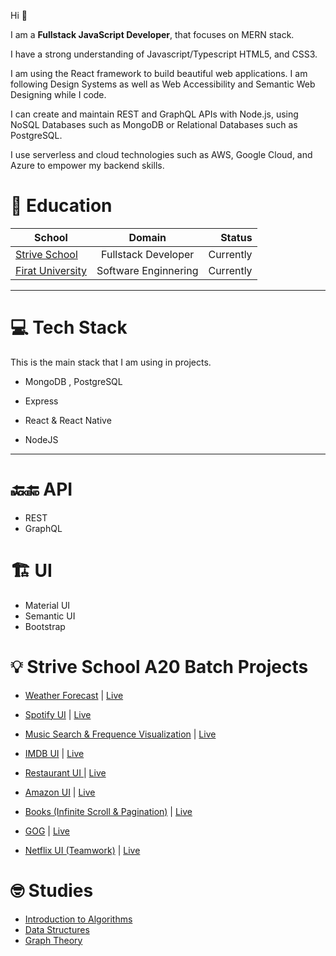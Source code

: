 
Hi 👋

I am a **Fullstack JavaScript Developer**, that focuses on MERN stack.

I have a strong understanding of Javascript/Typescript HTML5, and CSS3.

I am using the React framework to build beautiful web applications. I am following Design Systems as well as Web Accessibility and Semantic Web Designing while I code. 

I can create and maintain REST and GraphQL APIs with Node.js, using NoSQL Databases such as MongoDB or Relational Databases such as PostgreSQL. 

I use serverless and cloud technologies such as AWS, Google Cloud, and Azure to empower my backend skills.

 





# 🎒 Education


| School        | Domain        | Status  |
| ------------- |:-------------:| -----:|
| [Strive School](https://strive.school/)| Fullstack Developer   |  Currently |
| [Firat University](http://www.firat.edu.tr/en)     | Software Enginnering | Currently |
 


---------------------------------------------------------------------------


 # 💻 Tech Stack 

This is the main stack that I am using in projects.


 * MongoDB , PostgreSQL

 * Express

 * React & React Native

 * NodeJS

---------------------------------------
# 🔙🔚 API

* REST
* GraphQL


# 🏗️ UI

 * Material UI
 * Semantic UI
 * Bootstrap 
 
 
 
 
 
 
# 💡 Strive School A20 Batch Projects 
 
- [Weather Forecast](https://github.com/ubeytdemirr/strive-ts-weathermap) | [Live](https://ubeytdemirr.github.io/strive-ts-weathermap/#/)


- [Spotify UI](https://github.com/ubeytdemirr/strive-school-spotify-react) | [Live](https://ubeytdemirr.github.io/strive-school-spotify-react/#/)


- [Music Search & Frequence Visualization](https://github.com/ubeytdemirr/music-search-ts) | [Live](https://ubeytdemirr.github.io/music-search-ts/#/)


- [IMDB UI](https://github.com/ubeytdemirr/imdb-react) | [Live](https://ubeytdemirr.github.io/imdb-react/#/)


- [Restaurant UI ](https://github.com/ubeytdemirr/react-strive-restaurant) | [Live](https://ubeytdemirr.github.io/react-strive-restaurant/#/)


- [Amazon UI](https://github.com/ubeytdemirr/strivazon-client) | [Live](https://ubeytdemirr.github.io/strivazon-client/#/)

- [Books (Infinite Scroll & Pagination)](https://github.com/ubeytdemirr/strive-school-homeworks/tree/master/week8/day2/book-store) | [Live](https://strivebooks.imfast.io/)



- [GOG](https://github.com/ubeytdemirr/strive-school-homeworks/tree/master/week4/day5) | [Live](https://gogui.imfast.io/)


- [Netflix UI (Teamwork)](https://github.com/ubeytdemirr/strive-school-netflix-vanillajs) | [Live](https://fakeflix.imfast.io/)


# 🤓 Studies 

- [Introduction to Algorithms](https://github.com/ubeytdemirr/introduction-to-algorithms-js)
- [Data Structures](https://github.com/ubeytdemirr/datastructures-js)
- [Graph Theory](https://github.com/ubeytdemirr/graph-theory)


